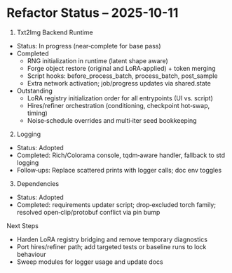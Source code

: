 Refactor Status – 2025-10-11
============================

1) Txt2Img Backend Runtime
- Status: In progress (near‑complete for base pass)
- Completed
  - RNG initialization in runtime (latent shape aware)
  - Forge object restore (original and LoRA‑applied) + token merging
  - Script hooks: before_process_batch, process_batch, post_sample
  - Extra network activation; job/progress updates via shared.state
- Outstanding
  - LoRA registry initialization order for all entrypoints (UI vs. script)
  - Hires/refiner orchestration (conditioning, checkpoint hot‑swap, timing)
  - Noise‑schedule overrides and multi‑iter seed bookkeeping

2) Logging
- Status: Adopted
- Completed: Rich/Colorama console, tqdm‑aware handler, fallback to std logging
- Follow‑ups: Replace scattered prints with logger calls; doc env toggles

3) Dependencies
- Status: Adopted
- Completed: requirements updater script; drop‑excluded torch family; resolved open‑clip/protobuf conflict via pin bump

Next Steps
- Harden LoRA registry bridging and remove temporary diagnostics
- Port hires/refiner path; add targeted tests or baseline runs to lock behaviour
- Sweep modules for logger usage and update docs

